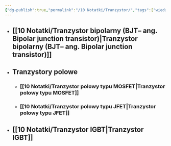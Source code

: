 ```yaml
---
{"dg-publish":true,"permalink":"/10 Notatki/Tranzystor/","tags":["wiedza/zettel","to-do/research"]}
---
```


* ## [[10 Notatki/Tranzystor bipolarny (BJT– ang. Bipolar junction transistor)\|Tranzystor bipolarny (BJT– ang. Bipolar junction transistor)]]
* ## Tranzystory polowe
	* ### [[10 Notatki/Tranzystor polowy typu MOSFET\|Tranzystor polowy typu MOSFET]]
	* ### [[10 Notatki/Tranzystor polowy typu JFET\|Tranzystor polowy typu JFET]]
* ## [[10 Notatki/Tranzystor IGBT\|Tranzystor IGBT]]